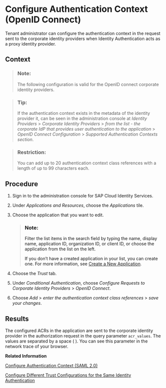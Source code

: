<!-- loiocdd3424e8e5c4f3bb903decfb4a5d7ed -->

# Configure Authentication Context \(OpenID Connect\)

Tenant administrator can configure the authentication context in the request sent to the corporate identity providers when Identity Authentication acts as a proxy identity provider.



<a name="loiocdd3424e8e5c4f3bb903decfb4a5d7ed__context_fqk_mkb_3bc"/>

## Context

> ### Note:  
> The following configuration is valid for the OpenID connect corporate identity providers.

> ### Tip:  
> If the authentication context exists in the metadata of the identity provider it, can be seen in the administration console at *Identity Providers* \> *Corporate Identity Providers* \> *from the list - the corporate IdP that provides user authentication to the application* \> *OpenID Connect Configuration* \> *Supported Authentication Contexts section*.

> ### Restriction:  
> You can add up to 20 authentication context class references with a length of up to 99 characters each.



<a name="loiocdd3424e8e5c4f3bb903decfb4a5d7ed__steps_exl_bpk_f4b"/>

## Procedure

1.  Sign in to the administration console for SAP Cloud Identity Services.

2.  Under *Applications and Resources*, choose the *Applications* tile.

3.  Choose the application that you want to edit.

    > ### Note:  
    > Filter the list items in the search field by typing the name, display name, application ID, organization ID, or client ID, or choose the application from the list on the left.
    > 
    > If you don’t have a created application in your list, you can create one. For more information, see [Create a New Application](create-a-new-application-0d4b255.md).

4.  Choose the *Trust* tab.

5.  Under *Conditional Authentication*, choose *Configure Requests to Corporate Identity Providers* \> *OpenID Connect*.

6.  Choose *Add* \> *enter the authentication context class references* \> *save your changes*.




<a name="loiocdd3424e8e5c4f3bb903decfb4a5d7ed__result_ysb_fpp_jgc"/>

## Results

The configured ACRs in the application are sent to the corporate identity provider in the authorization request in the query parameter `acr_values`. The values are separated by a space \( \). You can see this parameter in the network trace of your browser.

**Related Information**  


[Configure Authentication Context \(SAML 2.0\)](configure-authentication-context-saml-2-0-028cee2.md "Tenant administrator can configure the authentication context in the request sent to the corporate identity providers when Identity Authentication acts as a proxy identity provider.")

[Configure Different Trust Configurations for the Same Identity Authentication](configure-different-trust-configurations-for-the-same-identity-authentication-ba2faa9.md "Tenant administrator can configure the issuer name in the request sent to the corporate identity providers when Identity Authentication acts as a proxy identity provider.")

